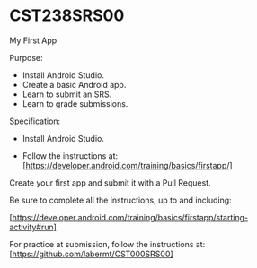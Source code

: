# CST238SRS00
My First App

Purpose:  
- Install Android Studio.  
- Create a basic Android app.  
- Learn to submit an SRS.  
- Learn to grade submissions.  

Specification:  

- Install Android Studio.  

- Follow the instructions at:  
[https://developer.android.com/training/basics/firstapp/]  

Create your first app and submit it with a Pull Request.  

Be sure to complete all the instructions, up to and including:  

[https://developer.android.com/training/basics/firstapp/starting-activity#run]

For practice at submission, follow the instructions at:  
[https://github.com/labermt/CST000SRS00] 
